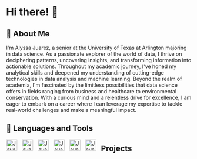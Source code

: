 # Hi there! :wave:

## :rocket: About Me
I'm Alyssa Juarez, a senior at the University of Texas at Arlington majoring in data science. As a passionate explorer of the world of data, I thrive on deciphering patterns, uncovering insights, and transforming information into actionable solutions. Throughout my academic journey, I've honed my analytical skills and deepened my understanding of cutting-edge technologies in data analysis and machine learning. Beyond the realm of academia, I'm fascinated by the limitless possibilities that data science offers in fields ranging from business and healthcare to environmental conservation. With a curious mind and a relentless drive for excellence, I am eager to embark on a career where I can leverage my expertise to tackle real-world challenges and make a meaningful impact.

## :toolbox: Languages and Tools
<img align="left" alt="Java" width="30px" style="padding-right:10px;" src="https://cdn.jsdelivr.net/gh/devicons/devicon@latest/icons/python/python-original.svg" />
          
<img align="left" alt="Java" width="30px" style="padding-right:10px;"  src="https://cdn.jsdelivr.net/gh/devicons/devicon@latest/icons/azuresqldatabase/azuresqldatabase-original.svg" />
<img align="left" alt="Java" width="30px" style="padding-right:10px;" src="https://cdn.jsdelivr.net/gh/devicons/devicon@latest/icons/rstudio/rstudio-original.svg" />
<img align="left" alt="Java" width="30px" style="padding-right:10px;" src="https://cdn.icon-icons.com/icons2/2699/PNG/512/sas_logo_icon_170761.png" />
<img align="left" alt="Java" width="30px" style="padding-right:10px;" src="https://cdn.jsdelivr.net/gh/devicons/devicon@latest/icons/jupyter/jupyter-original-wordmark.svg" />
<img align="left" alt="Java" width="30px" style="padding-right:10px;" src="https://cdn.jsdelivr.net/gh/devicons/devicon@latest/icons/matlab/matlab-original.svg" />
          
          
## Projects
